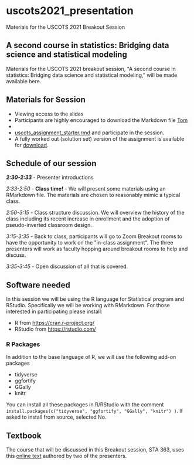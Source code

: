 # uscots2021_presentation
Materials for the USCOTS 2021 Breakout Session

## A second course in statistics: Bridging data science and statistical modeling

Materials for the USCOTS 2021 breakout session, "A second course in statistics: Bridging data science and statistical modeling," will be made available here.

## Materials for Session

* Viewing access to the slides
* Participants are highly encouraged to download the Markdown file <a href="data:application/octet-stream,DATA" download="https://raw.githubusercontent.com/tjfisher19/uscots2021_presentation/main/uscots_assignment_starter.rmd">Tom</a>
* 
* <a id="raw-url"  href="https://raw.githubusercontent.com/tjfisher19/uscots2021_presentation/main/uscots_assignment_starter.rmd" download="uscots_assignment_starter.Rmd">uscots_assignment_starter.rmd</a> and participate in the session.
* A fully worked out (solution set) version of the assignment is available for <a id="raw-url"  href="https://raw.githubusercontent.com/tjfisher19/uscots2021_presentation/main/uscots_assignment_completed.html">download</a>.

## Schedule of our session

**<i>2:30-2:33</I>** - Presenter introductions

*2:33-2:50* - **Class time!** - We will present some materials using an RMarkdown file. The materials are chosen to reasonably mimic a typical class.



*2:50-3:15* - Class structure discussion. We will overview the history of the class including its recent increase in enrollment and the adoption of pseudo-inverted classroom design.

*3:15-3:35* - Back to class, participants will go to Zoom Breakout rooms to have the opportunity to work on the "in-class assignment". The three presenters will work as faculty hopping around breakout rooms to help and discuss.

*3:35-3:45* - Open discussion of all that is covered. 


## Software needed

In this session we will be using the R language for Statistical program and RStudio. Specifically we will be working with RMarkdown. For those interested in participating please install:

* R from https://cran.r-project.org/
* RStudio from https://rstudio.com/

### R Packages

In addition to the base language of R, we will use the following add-on packages

* tidyverse
* ggfortify
* GGally
* knitr

You can install all these packages in R/RStudio with the comment `install.packages(c("tidyverse", "ggfortify", "GGally", "knitr") )`.  If asked to install from source, selected No.

## Textbook

The course that will be discussed in this Breakout session, STA 363, uses this <a href="http://users.miamioh.edu/fishert4/sta363/">online text</a> authored by two of the presenters. 

